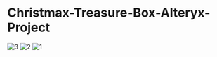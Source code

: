 # Christmax-Treasure-Box-Alteryx-Project
![3](https://github.com/falguni2904/Christmax-Treasure-Box-Alteryx-Project/assets/71444769/4430c491-fbcb-495b-af4b-a54dbad4822d)
![2](https://github.com/falguni2904/Christmax-Treasure-Box-Alteryx-Project/assets/71444769/afec677b-887c-49a0-8ea3-5ec978b0799c)
![1](https://github.com/falguni2904/Christmax-Treasure-Box-Alteryx-Project/assets/71444769/97bcb421-1c71-42dc-a1a0-568d218f5411)
